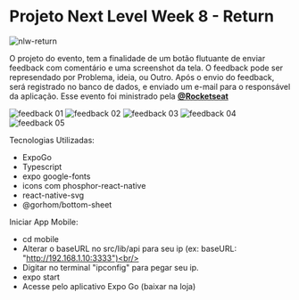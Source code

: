 # Projeto Next Level Week 8 - Return

![nlw-return](https://user-images.githubusercontent.com/54412289/167441675-afc0a10c-8385-475f-9c2e-dd373a7171f3.png)


O projeto do evento, tem a finalidade de um botão flutuante de enviar feedback com comentário e uma screenshot da tela. O feedback pode ser represendado por Problema, ideia, ou Outro.
Após o envio do feedback, será registrado no banco de dados, e enviado um e-mail para o responsável da aplicação.
Esse evento foi ministrado pela **[@Rocketseat](https://github.com/Rocketseat)**

![feedback 01](https://user-images.githubusercontent.com/54412289/167441327-d19c3f39-e99d-4656-ad75-11b3d60d0fdb.jpeg)
![feedback 02](https://user-images.githubusercontent.com/54412289/167441343-ebce97a9-b4c1-4806-b0dd-bce72a609400.jpeg)
![feedback 03](https://user-images.githubusercontent.com/54412289/167441356-af561734-7173-4162-a7c9-035ee1cc6e35.jpeg)
![feedback 04](https://user-images.githubusercontent.com/54412289/167441374-efd2d851-c89f-4fae-8253-aba26065f83c.jpeg)
![feedback 05](https://user-images.githubusercontent.com/54412289/167441381-01ff53c0-7c69-42e1-a3f7-ca92d451b4c5.jpeg)

Tecnologias Utilizadas: <br/>

* ExpoGo<br/>
* Typescript<br/>
* expo google-fonts<br/>
* icons com phosphor-react-native<br/>
* react-native-svg<br/>
* @gorhom/bottom-sheet<br/>


Iniciar App Mobile:<br/>
* cd mobile<br/>
* Alterar o baseURL no src/lib/api para seu ip (ex: baseURL: "http://192.168.1.10:3333")<br/>
* Digitar no terminal "ipconfig" para pegar seu ip.
* expo start<br/>
* Acesse pelo aplicativo Expo Go (baixar na loja)<br/>
